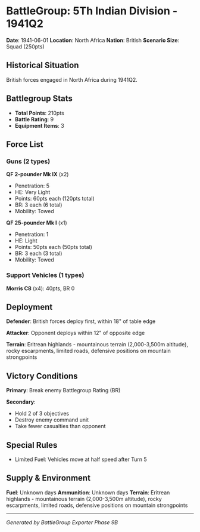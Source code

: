 # BattleGroup: 5Th Indian Division - 1941Q2

**Date**: 1941-06-01
**Location**: North Africa
**Nation**: British
**Scenario Size**: Squad (250pts)

## Historical Situation

British forces engaged in North Africa during 1941Q2.

## Battlegroup Stats

- **Total Points**: 210pts
- **Battle Rating**: 9
- **Equipment Items**: 3

## Force List

### Guns (2 types)

**QF 2-pounder Mk IX** (x2)
- Penetration: 5
- HE: Very Light
- Points: 60pts each (120pts total)
- BR: 3 each (6 total)
- Mobility: Towed

**QF 25-pounder Mk I** (x1)
- Penetration: 1
- HE: Light
- Points: 50pts each (50pts total)
- BR: 3 each (3 total)
- Mobility: Towed

### Support Vehicles (1 types)

**Morris C8** (x4): 40pts, BR 0

## Deployment

**Defender**: British forces deploy first, within 18" of table edge

**Attacker**: Opponent deploys within 12" of opposite edge

**Terrain**: Eritrean highlands - mountainous terrain (2,000-3,500m altitude), rocky escarpments, limited roads, defensive positions on mountain strongpoints

## Victory Conditions

**Primary**: Break enemy Battlegroup Rating (BR)

**Secondary**:
- Hold 2 of 3 objectives
- Destroy enemy command unit
- Take fewer casualties than opponent

## Special Rules

- Limited Fuel: Vehicles move at half speed after Turn 5

## Supply & Environment

**Fuel**: Unknown days
**Ammunition**: Unknown days
**Terrain**: Eritrean highlands - mountainous terrain (2,000-3,500m altitude), rocky escarpments, limited roads, defensive positions on mountain strongpoints

---

*Generated by BattleGroup Exporter Phase 9B*
